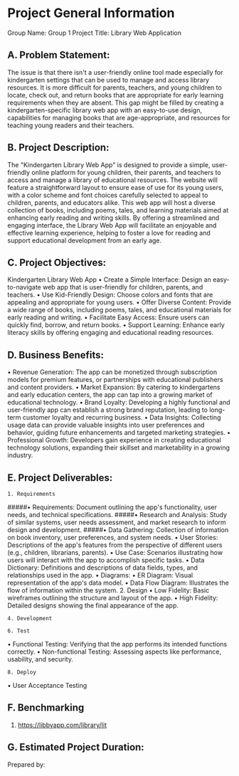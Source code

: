 # Project General Information

Group Name: Group 1
Project Title: Library Web Application

## A. Problem Statement:
The issue is that there isn't a user-friendly online tool made especially for kindergarten settings that can be used to manage and access library resources. It is more difficult for parents, teachers, and young children to locate, check out, and return books that are appropriate for early learning requirements when they are absent. This gap might be filled by creating a kindergarten-specific library web app with an easy-to-use design, capabilities for managing books that are age-appropriate, and resources for teaching young readers and their teachers.

## B. Project Description:
The "Kindergarten Library Web App" is designed to provide a simple, user-friendly online platform for young children, their parents, and teachers to access and manage a library of educational resources. The website will feature a straightforward layout to ensure ease of use for its young users, with a color scheme and font choices carefully selected to appeal to children, parents, and educators alike. This web app will host a diverse collection of books, including poems, tales, and learning materials aimed at enhancing early reading and writing skills. By offering a streamlined and engaging interface, the Library Web App will facilitate an enjoyable and effective learning experience, helping to foster a love for reading and support educational development from an early age.

## C. Project Objectives:
Kindergarten Library Web App
•	Create a Simple Interface: Design an easy-to-navigate web app that is user-friendly for children, parents, and teachers.
•	Use Kid-Friendly Design: Choose colors and fonts that are appealing and appropriate for young users.
•	Offer Diverse Content:  Provide a wide range of books, including poems, tales, and educational materials for early reading and writing.
•	Facilitate Easy Access: Ensure users can quickly find, borrow, and return books.
•	Support Learning: Enhance early literacy skills by offering engaging and educational reading resources.

## D. Business Benefits:
•	Revenue Generation: The app can be monetized through subscription models for premium features, or partnerships with educational publishers and content providers.
•	Market Expansion: By catering to kindergartens and early education centers, the app can tap into a growing market of educational technology.
•	Brand Loyalty: Developing a highly functional and user-friendly app can establish a strong brand reputation, leading to long-term customer loyalty and recurring business.
•	Data Insights: Collecting usage data can provide valuable insights into user preferences and behavior, guiding future enhancements and targeted marketing strategies.
•	Professional Growth: Developers gain experience in creating educational technology solutions, expanding their skillset and marketability in a growing industry.

## E. Project Deliverables:
    1. Requirements
#####•	Requirements: Document outlining the app's functionality, user needs, and technical specifications.
#####•	Research and Analysis: Study of similar systems, user needs assessment, and market research to inform design and development.
#####•	Data Gathering: Collection of information on book inventory, user preferences, and system needs.
•	User Stories: Descriptions of the app's features from the perspective of different users (e.g., children, librarians, parents).
•	Use Case: Scenarios illustrating how users will interact with the app to accomplish specific tasks.
•	Data Dictionary: Definitions and descriptions of data fields, types, and relationships used in the app.
•   Diagrams:
	 •     ER Diagram: Visual representation of the app's data model.
	 •     Data Flow Diagram: Illustrates the flow of information within the system.
	2. Design
•	Low Fidelity: Basic wireframes outlining the structure and layout of the app.
•	High Fidelity: Detailed designs showing the final appearance of the app.
    
    4. Development      
    
    6. Test
•	Functional Testing: Verifying that the app performs its intended functions correctly.
•	Non-functional Testing: Assessing aspects like performance, usability, and security.
    
    8. Deploy
• User Acceptance Testing

## F. Benchmarking
  1. https://libbyapp.com/library/lit

## G. Estimated Project Duration:


Prepared by:
